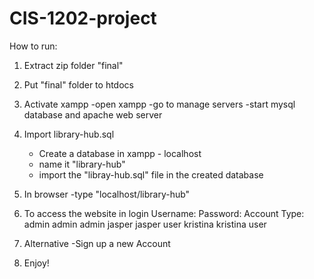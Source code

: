 # CIS-1202-project
How to run:
1. Extract zip folder "final"
2. Put "final" folder to htdocs
4. Activate xampp
    -open xampp
    -go to manage servers
    -start mysql database and apache web server
3. Import library-hub.sql
    - Create a database in xampp - localhost
    - name it "library-hub"
    - import the "libray-hub.sql" file in the created database

4. In browser
    -type "localhost/library-hub"

5. To access the website in login
Username:	Password:	Account Type:
admin	    admin    	admin
jasper      jasper      user 
kristina    kristina    user

6. Alternative
    -Sign up a new Account

7. Enjoy!
